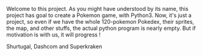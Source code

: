 Welcome to this project. As you might have understood by its name, this project has goal to create a Pokemon game, with Python3.
Now, it's just a project, so even if we have the whole 120-pokemon Pokedex, their sprites, the map, and other stuffs, the actual python program is nearly empty.
But if motivation is with us, it will progress !

Shurtugal, Dashcom and Superkraken
